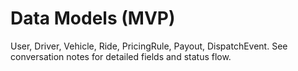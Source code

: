 # Data Models (MVP)

User, Driver, Vehicle, Ride, PricingRule, Payout, DispatchEvent.
See conversation notes for detailed fields and status flow.
